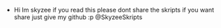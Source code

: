 - Hi Im skyzee if you read this please dont share the skripts if you want share just give my github :p @SkyzeeSkripts

